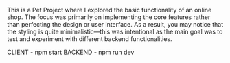 This is a Pet Project where I explored the basic functionality of an online shop. 
The focus was primarily on implementing the core features rather than perfecting the design or user interface.
 As a result, you may notice that the styling is quite minimalistic—this was intentional as the main goal was to test and experiment with different backend functionalities.


CLIENT - npm start
BACKEND - npm run dev
